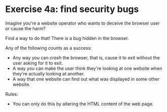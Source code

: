 # Exercise 4a: find security bugs

Imagine you're a website operator who wants to deceive the browser user or
cause the harm?

Find a way to do that! There is a bug hidden in the browser.

Any of the following counts as a success:

* Any way you can *crash* the browser, that is, cause it to exit without
  the user asking for it to exit.
* A way you can make the user think they're looking at one website
  when they're actually looking at another.
* A way that one website can find out what was displayed in some
  other website.

Rules:
* You can only do this by altering the HTML content of the web page.